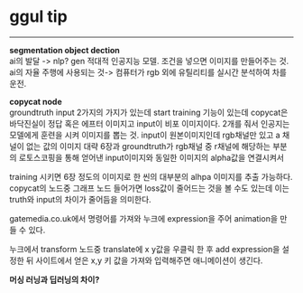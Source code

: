 # ggul tip  

***  
**segmentation object dection**  
ai의 발달 -> nlp? gen 적대적 인공지능 모델.
조건을 넣으면 이미지를 만들어주는 것. 
ai의 자율 주행에 사용되는 것-> 컴퓨터가 rgb 외에 유틸리티를 실시간 분석하여 차를 운전.  

**copycat node**  
groundtruth input 2가지의 가지가 있는데
start training 기능이 있는데 copycat은 바닥진실이 정답 혹은 에프터 이미지고 input이 비포 이미지이다.
2개를 줘서 인공지는 모델에게 훈련을 시켜 이미지를 뽑는 것.
input이 원본이미지인데 rgb채널만 있고 a 채널이 없는 값의 이미지 대략 6장과
groundtruth가 rgb채널 중 r채널에 해당하는 부분의 로토스코핑을 통해 얻어낸 input이미지와 동일한 이미지의 alpha값을 연결시켜서

training 시키면 6장 정도의 이미지로 한 씬의 대부분의 alhpa 이미지를 추출 가능하다.
copycat의 노드중 그래프 노드 들어가면 loss값이 줄어드는 것을 볼 수도 있는데 이는 truth와 input의 차이가 줄어듬을 의미한다.

gatemedia.co.uk에서 명령어를 가져와 누크에 expression을 주어 animation을 만들 수 있다.  

누크에서 transform 노드중 translate에 x y값을 우클릭 한 후 add expression을 설정한 뒤 사이트에서 얻은 
x,y 키 값을 가져와 입력해주면 애니메이션이 생긴다.










**머싱 러닝과 딥러닝의 차이?**
